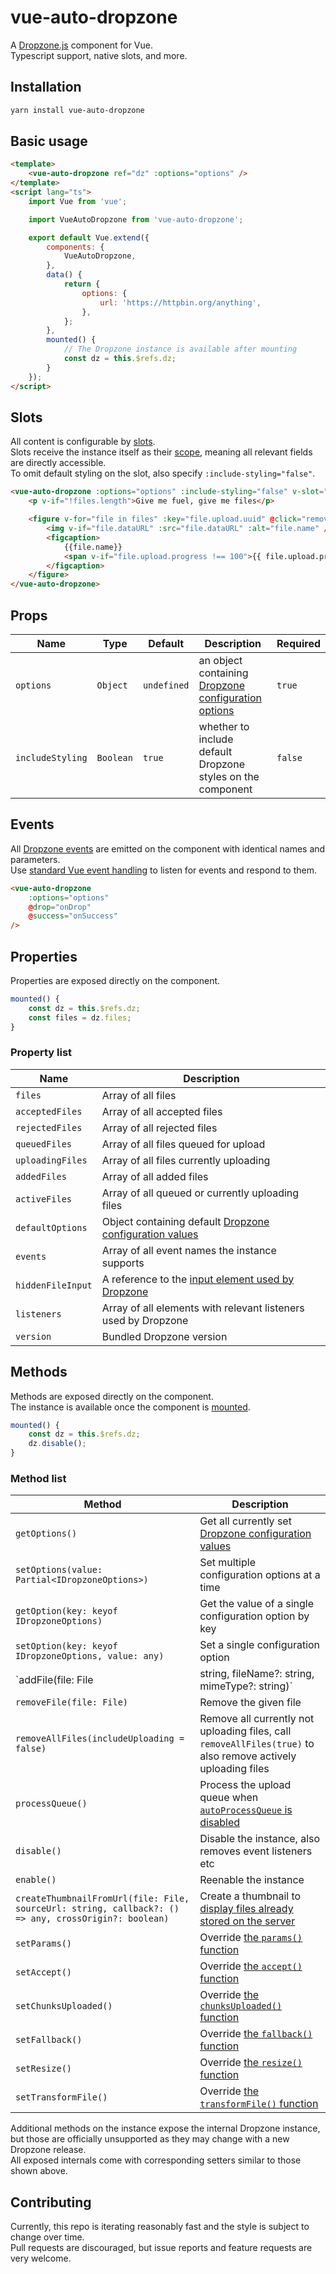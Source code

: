 # vue-auto-dropzone

A [Dropzone.js](https://www.dropzonejs.com) component for Vue.  
Typescript support, native slots, and more.

## Installation
```sh
yarn install vue-auto-dropzone
```

## Basic usage
```html
<template>
    <vue-auto-dropzone ref="dz" :options="options" />
</template>
<script lang="ts">
    import Vue from 'vue';

    import VueAutoDropzone from 'vue-auto-dropzone';

    export default Vue.extend({
        components: {
            VueAutoDropzone,
        },
        data() {
            return {
                options: {
                    url: 'https://httpbin.org/anything',
                },
            };
        },
        mounted() {
            // The Dropzone instance is available after mounting
            const dz = this.$refs.dz;
        }
    });
</script>
```

## Slots

All content is configurable by [slots](https://vuejs.org/v2/guide/components-slots.html).  
Slots receive the instance itself as their [scope](https://vuejs.org/v2/guide/components-slots.html#Scoped-Slots), meaning all relevant fields are directly accessible.  
To omit default styling on the slot, also specify `:include-styling="false"`.  

```html
<vue-auto-dropzone :options="options" :include-styling="false" v-slot="{ files, removeFile }">
    <p v-if="!files.length">Give me fuel, give me files</p>

    <figure v-for="file in files" :key="file.upload.uuid" @click="removeFile(file)">
        <img v-if="file.dataURL" :src="file.dataURL" :alt="file.name" />
        <figcaption>
            {{file.name}}
            <span v-if="file.upload.progress !== 100">{{ file.upload.progress.toFixed(0) }}%</span>
        </figcaption>
    </figure>
</vue-auto-dropzone>
```

## Props

| Name | Type | Default | Description | Required |
| --- | --- | --- | --- | --- |
| `options` | `Object` | `undefined` | an object containing [Dropzone configuration options](https://www.dropzonejs.com/#configuration-options) | `true` | the `url` field is mandatory |
| `includeStyling` | `Boolean` | `true` | whether to include default Dropzone styles on the component | `false` |


## Events

All [Dropzone events](https://www.dropzonejs.com/#event-list) are emitted on the component with identical names and parameters.  
Use [standard Vue event handling](https://vuejs.org/v2/guide/events.html) to listen for events and respond to them.

```html
<vue-auto-dropzone
    :options="options"
    @drop="onDrop"
    @success="onSuccess"
/>
```

## Properties

Properties are exposed directly on the component.

```ts
mounted() {
    const dz = this.$refs.dz;
    const files = dz.files;
}
```

### Property list

| Name | Description |
| --- | --- |
| `files` | Array of all files |
| `acceptedFiles` | Array of all accepted files |
| `rejectedFiles` | Array of all rejected files |
| `queuedFiles` | Array of all files queued for upload |
| `uploadingFiles` | Array of all files currently uploading |
| `addedFiles` | Array of all added files |
| `activeFiles` | Array of all queued or currently uploading files |
| `defaultOptions` | Object containing default [Dropzone configuration values](https://www.dropzonejs.com/#configuration-options) |
| `events` | Array of all event names the instance supports |
| `hiddenFileInput` | A reference to the [input element used by Dropzone](https://www.dropzonejs.com/#config-hiddenInputContainer) |
| `listeners` | Array of all elements with relevant listeners used by Dropzone |
| `version` | Bundled Dropzone version |

## Methods

Methods are exposed directly on the component.  
The instance is available once the component is [mounted](https://vuejs.org/v2/guide/instance.html#Lifecycle-Diagram).

```ts
mounted() {
    const dz = this.$refs.dz;
    dz.disable();
}
```

### Method list

| Method | Description |
| --- | --- |
| `getOptions()` | Get all currently set [Dropzone configuration values](https://www.dropzonejs.com/#configuration-options) |
| `setOptions(value: Partial<IDropzoneOptions>)` | Set multiple configuration options at a time |
| `getOption(key: keyof IDropzoneOptions)` | Get the value of a single configuration option by key |
| `setOption(key: keyof IDropzoneOptions, value: any)` | Set a single configuration option |
| `addFile(file: File|string, fileName?: string, mimeType?: string)` | Manually add a new file, input is either a `File` or a data string (`"data:image/..."`) with a file name and optional mime type |
| `removeFile(file: File)` | Remove the given file |
| `removeAllFiles(includeUploading = false)` | Remove all currently not uploading files, call `removeAllFiles(true)` to also remove actively uploading files |
| `processQueue()` | Process the upload queue when [`autoProcessQueue` is disabled](https://www.dropzonejs.com/#config-autoProcessQueue) |
| `disable()` | Disable the instance, also removes event listeners etc |
| `enable()` | Reenable the instance |
| `createThumbnailFromUrl(file: File, sourceUrl: string, callback?: () => any, crossOrigin?: boolean)` | Create a thumbnail to [display files already stored on the server](https://github.com/enyo/dropzone/wiki/FAQ#how-to-show-files-already-stored-on-server) |
| `setParams()` | Override [the `params()` function](https://www.dropzonejs.com/#config-params) |
| `setAccept()` | Override [the `accept()` function](https://www.dropzonejs.com/#config-accept) |
| `setChunksUploaded()` | Override [the `chunksUploaded()` function](https://www.dropzonejs.com/#config-chunksUploaded) |
| `setFallback()` | Override [the `fallback()` function](https://www.dropzonejs.com/#config-fallback) |
| `setResize()` | Override [the `resize()` function](https://www.dropzonejs.com/#config-resize) |
| `setTransformFile()` | Override [the `transformFile()` function](https://www.dropzonejs.com/#config-transformFile) |

Additional methods on the instance expose the internal Dropzone instance, but those are officially unsupported as they may change with a new Dropzone release.  
All exposed internals come with corresponding setters similar to those shown above.

## Contributing

Currently, this repo is iterating reasonably fast and the style is subject to change over time.  
Pull requests are discouraged, but issue reports and feature requests are very welcome.  